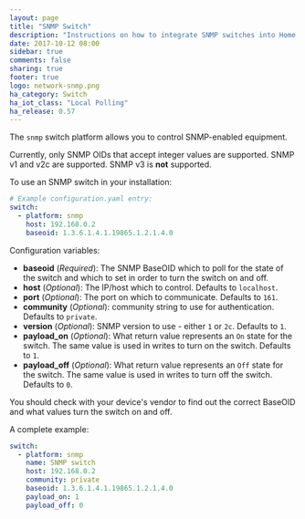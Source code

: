 ```yaml
---
layout: page
title: "SNMP Switch"
description: "Instructions on how to integrate SNMP switches into Home Assistant."
date: 2017-10-12 08:00
sidebar: true
comments: false
sharing: true
footer: true
logo: network-snmp.png
ha_category: Switch
ha_iot_class: "Local Polling"
ha_release: 0.57
---
```


The `snmp` switch platform allows you to control SNMP-enabled equipment.

Currently, only SNMP OIDs that accept integer values are supported. SNMP v1 and v2c are supported. SNMP v3 is **not** supported.

To use an SNMP switch in your installation:

```yaml
# Example configuration.yaml entry:
switch:
  - platform: snmp
    host: 192.168.0.2
    baseoid: 1.3.6.1.4.1.19865.1.2.1.4.0
```

Configuration variables:

- **baseoid** (*Required*): The SNMP BaseOID which to poll for the state of the switch and which to set in order to turn the switch on and off.
- **host** (*Optional*): The IP/host which to control. Defaults to `localhost`.
- **port** (*Optional*): The port on which to communicate. Defaults to `161`.
- **community** (*Optional*): community string to use for authentication. Defaults to `private`.
- **version** (*Optional*): SNMP version to use - either `1` or `2c`. Defaults to `1`.
- **payload_on** (*Optional*): What return value represents an `On` state for the switch. The same value is used in writes to turn on the switch. Defaults to `1`.
- **payload_off** (*Optional*): What return value represents an `Off` state for the switch. The same value is used in writes to turn off the switch. Defaults to `0`.

You should check with your device's vendor to find out the correct BaseOID and what values turn the switch on and off.

A complete example:

```yaml
switch:
  - platform: snmp
    name: SNMP switch
    host: 192.168.0.2
    community: private
    baseoid: 1.3.6.1.4.1.19865.1.2.1.4.0
    payload_on: 1
    payload_off: 0
```
